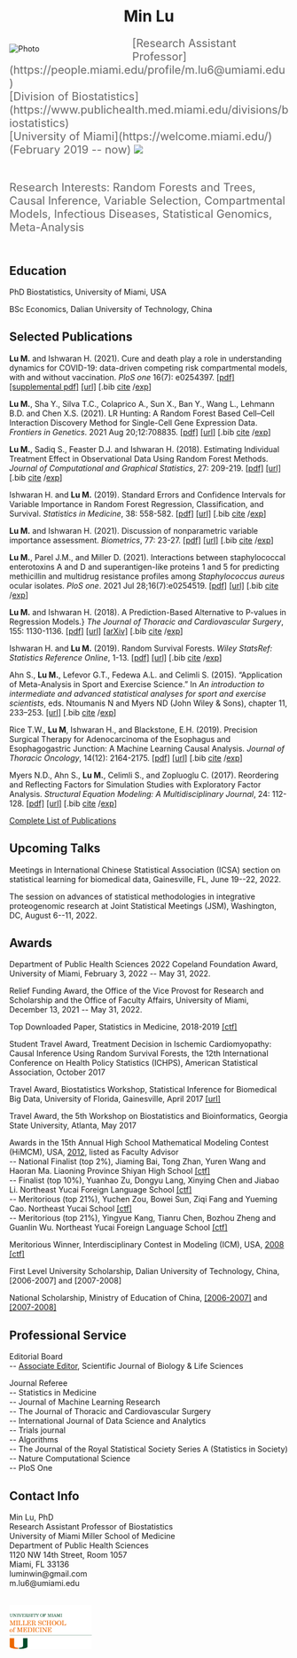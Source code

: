 # Min Lu
<style type="text/css">
h1.title {
}
h1 { /* Header 1 */
  text-align: center;
}
</style>
<style>
  .column-left{
    float: left;
    width: 44%;
    text-align: left;
  }
.column-center{
  display: inline-block;
  width: 33%;
  text-align: center;
}
.column-right{
  float: right;
  width: 33%;
  text-align: right;
}
</style>
  
  <div class="column-left">
  <p align="left">
  <img src="https://luminwin.github.io/articles/MinLu.jpg" width="220" title="Photo">
  </p>
  </div>
  <p style="font-size:20px;color:#696969">
  [Research Assistant Professor](https://people.miami.edu/profile/m.lu6@umiami.edu)<br>
  [Division of Biostatistics](https://www.publichealth.med.miami.edu/divisions/biostatistics)<br> 
  [University of Miami](https://welcome.miami.edu/)<br>
  (February 2019 -- now) <img src="https://luminwin.github.io/articles/um.gif" width="50"><br><br>
  </p>
  <p style="font-size:20px;color:#696969">
  Research Interests: Random Forests and Trees, 
  Causal Inference, Variable Selection, 
  Compartmental Models, Infectious Diseases, 
  Statistical Genomics, Meta-Analysis<br><br>
</p>
  </p>


## Education
PhD Biostatistics, University of Miami, USA

BSc Economics, Dalian University of Technology, China


## Selected Publications

**Lu M.** and Ishwaran H. (2021). Cure and death play a role in understanding dynamics for COVID-19: data-driven competing risk compartmental models, with and without vaccination. *PloS one* 16(7): e0254397. [[pdf]](https://luminwin2.github.io/pdfs/docs/PlosCovid.pdf) [[supplemental pdf]](https://luminwin2.github.io/pdfs/docs/PlosCovid_supporting_2021.pdf) [[url]](https://journals.plos.org/plosone/article?id=10.1371/journal.pone.0254397) [.bib [cite](PlosCovid.txt) /[exp](PlosCovid.bib)]

**Lu M.**, Sha Y., Silva T.C., Colaprico A., Sun X., Ban Y., Wang L., Lehmann B.D. and Chen X.S. (2021). LR Hunting: A Random Forest Based Cell–Cell Interaction Discovery Method for Single-Cell Gene Expression Data. *Frontiers in Genetics*. 2021 Aug 20;12:708835. [[pdf]](https://luminwin2.github.io/pdfs/docs/Frontiers_Manuscript.pdf) [[url]](https://www.frontiersin.org/articles/10.3389/fgene.2021.708835) [.bib [cite](Frontiers_Manuscript.txt) /[exp](Frontiers_Manuscript.bib)]

**Lu M.**, Sadiq S., Feaster D.J. and Ishwaran H. (2018). Estimating Individual Treatment Effect in Observational Data Using Random Forest Methods. *Journal of Computational and Graphical Statistics*, 27: 209-219. [[pdf]](https://luminwin2.github.io/pdfs/docs/3_Min_Lu_JCGS_ITE.pdf)  [[url]](http://amstat.tandfonline.com/doi/full/10.1080/10618600.2017.1356325) [.bib [cite](lu2018estimating.txt) /[exp](lu2018estimating.bib)]

Ishwaran H. and **Lu M.** (2019). Standard Errors and Confidence Intervals for Variable Importance
	in Random Forest Regression, Classification, and Survival. *Statistics in Medicine*, 38: 558-582. [[pdf]](https://luminwin2.github.io/pdfs/docs/2_Min_Lu_SIM_VIMP_CI.pdf) [[url]](https://onlinelibrary.wiley.com/doi/10.1002/sim.7803) [.bib [cite](ishwaran2019standard.txt) /[exp](ishwaran2019standard.bib)]
	
**Lu M.**  and  Ishwaran H. (2021). Discussion of nonparametric variable importance assessment. *Biometrics*, 77: 23-27. [[pdf]](https://luminwin2.github.io/pdfs/docs/LuVIMPbiometrics.pdf) [[url]](https://onlinelibrary.wiley.com/doi/10.1111/biom.13391) [.bib [cite](LuVIMPbiometrics.txt) /[exp](LuVIMPbiometrics.bib)]

**Lu M.**, Parel J.M., and Miller D. (2021). Interactions between staphylococcal enterotoxins A and D and superantigen-like proteins 1 and 5 for predicting methicillin and multidrug resistance profiles among *Staphylococcus aureus* ocular isolates. *PloS one*. 2021 Jul 28;16(7):e0254519. [[pdf]](https://luminwin2.github.io/pdfs/docs/plosEnterotoxins.pdf) [[url]](https://journals.plos.org/plosone/article?id=10.1371/journal.pone.0254519) [.bib [cite](LuMillerPlos2021.txt) /[exp](LuMillerPlos2021.bib)]

**Lu M.** and Ishwaran H. (2018). A Prediction-Based Alternative to P-values in Regression Models.} *The Journal of Thoracic and Cardiovascular Surgery*, 155: 1130-1136.  [[pdf]](https://luminwin2.github.io/pdfs/docs/4_Min_Lu_JTCVS_VIMP_P_values.pdf) [[url]](https://www.ncbi.nlm.nih.gov/pmc/articles/PMC5915354/) [[arXiv]](https://arxiv.org/abs/1701.04944) [.bib [cite](lu2018prediction.txt) /[exp](lu2018prediction.bib)]

Ishwaran H. and **Lu M.** (2019). Random Survival Forests. *Wiley StatsRef: Statistics Reference Online*, 1-13. [[pdf]](https://luminwin2.github.io/pdfs/docs/Random_Survival_Forests.pdf) [[url]](https://onlinelibrary.wiley.com/doi/10.1002/9781118445112.stat08188) [.bib [cite](IshwaranLuRSF.txt) /[exp](IshwaranLuRSF.bib)]

Ahn S., **Lu M.**, Lefevor G.T., Fedewa A.L. and Celimli S. (2015). “Application of Meta-Analysis in Sport and Exercise Science.” In *An introduction to intermediate and advanced statistical analyses for sport and exercise scientists*, eds. Ntoumanis N and Myers ND (John Wiley & Sons), chapter 11, 233–253.  [[url]](https://www.wiley.com/en-sg/An+Introduction+to+Intermediate+and+Advanced+Statistical+Analyses+for+Sport+and+Exercise+Scientists-p-9781118962046) [.bib [cite](Ahn2015metavcov.txt) /[exp](Ahn2015metavcov.bib)]

Rice T.W., **Lu M**, Ishwaran H., and Blackstone, E.H. (2019). Precision Surgical Therapy for Adenocarcinoma of the Esophagus and Esophagogastric Junction: A Machine Learning Causal Analysis. *Journal of Thoracic Oncology*, 14(12): 2164-2175. [[pdf]](https://luminwin2.github.io/pdfs/docs/Esophagogastric.pdf) [[url]](https://www.sciencedirect.com/science/article/abs/pii/S1556086419306677) [.bib [cite](RICE20192164.txt) /[exp](RICE20192164.bib)]

Myers N.D., Ahn S., **Lu M.**, Celimli S., and Zopluoglu C. (2017). Reordering and Reflecting Factors for Simulation Studies with Exploratory Factor Analysis. *Structural Equation Modeling: A Multidisciplinary Journal*, 24: 112-128. [[pdf]](https://luminwin2.github.io/pdfs/docs/5_Min_Lu_SEM_REREFACT.pdf)  [[url]](http://www.tandfonline.com/doi/abs/10.1080/10705511.2016.1230721) [.bib [cite](MyersOrder2017.txt) /[exp](MyersOrder2017.bib)]

[Complete List of Publications](articles/publications.html)

## Upcoming Talks

Meetings in International Chinese Statistical Association (ICSA) section on statistical learning for biomedical data, Gainesville, FL, June 19--22, 2022.

The session on advances of statistical methodologies in integrative proteogenomic research at Joint Statistical Meetings (JSM), Washington, DC, August 6--11, 2022.


## Awards

Department of Public Health Sciences 2022 Copeland Foundation Award, University of Miami,  February 3, 2022 -- May 31, 2022.

Relief Funding Award, the Office of the Vice Provost for Research and Scholarship and the Office of Faculty Affairs, University of Miami,  December 13, 2021 -- May 31, 2022. 

Top Downloaded Paper, Statistics in Medicine, 2018-2019 [[ctf]](https://luminwin2.github.io/pdfs/docs/Top_Downloaded_Paper_2018-2019.pdf)

Student Travel Award, Treatment Decision in Ischemic Cardiomyopathy: Causal Inference Using Random Survival Forests, the 12th International Conference on Health Policy Statistics (ICHPS), American Statistical Association, October 2017

Travel Award, Biostatistics Workshop, Statistical Inference for Biomedical Big Data, University of Florida, Gainesville, April 2017 [[url]](http://biostat.ufl.edu/seminars/biostatistics-workshop/#prettyPhoto)

Travel Award, the 5th Workshop on Biostatistics and Bioinformatics, Georgia State University, Atlanta, May 2017	

Awards in the 15th Annual High School Mathematical Modeling Contest (HiMCM), USA, [2012](http://www.comap.com/highschool/contests/himcm/2012results.html), listed as Faculty Advisor<br> 
-- National Finalist (top 2\%), Jiaming Bai, Tong Zhan, Yuren Wang and Haoran Ma. Liaoning Province Shiyan High School [[ctf]](https://www.comap-math.com/himcm/2012Certs/3378.pdf)<br>
-- Finalist (top 10\%), Yuanhao Zu, Dongyu Lang, Xinying Chen and Jiabao Li. Northeast Yucai Foreign Language School  [[ctf]](https://www.comap-math.com/himcm/2012Certs/3424.pdf)<br>
-- Meritorious (top 21\%), Yuchen Zou, Bowei Sun, Ziqi Fang and Yueming Cao. Northeast Yucai School  [[ctf]](https://www.comap-math.com/himcm/2012Certs/3367.pdf)<br>
-- Meritorious (top 21\%), Yingyue Kang, Tianru Chen, Bozhou Zheng and Guanlin Wu. Northeast Yucai Foreign Language School [[ctf]](https://www.comap-math.com/himcm/2012Certs/3575.pdf)

Meritorious Winner, Interdisciplinary Contest in Modeling (ICM), USA, [2008](https://www.comap.com/undergraduate/contests/mcm/contests/2008/results/) [[ctf]](https://www.comap-math.com/mcm/2008Certs/2922.pdf)

First Level University Scholarship, Dalian University of Technology, China, [2006-2007] and [2007-2008]  

National Scholarship, Ministry of Education of China, [[2006-2007]](http://www.moe.gov.cn/srcsite/A05/s7052/200712/t20071229_181264.html) and [[2007-2008]](http://www.moe.gov.cn/srcsite/zsdwxxgk/200812/t20081229_63748.html)

## Professional Service

Editorial Board<br>
-- 	[Associate Editor](https://irispublishers.com/sjbls/editorialboard.php),  Scientific Journal of Biology \& Life Sciences

Journal Referee<br>
	-- 	Statistics in Medicine<br>
	-- Journal of Machine Learning Research<br>
	-- The Journal of Thoracic and Cardiovascular Surgery<br>
	-- International Journal of Data Science and Analytics<br>
	-- Trials journal<br>
	-- Algorithms<br>
	-- The Journal of the Royal Statistical Society Series A (Statistics in Society)<br>
	-- Nature Computational Science<br>
	-- PloS One

## Contact Info
Min Lu, PhD<br>
Research Assistant Professor of Biostatistics<br>
University of Miami Miller School of Medicine<br>
Department of Public Health Sciences<br>
1120 NW 14th Street, Room 1057<br>
Miami, FL 33136<br>
luminwin\@gmail.com<br>
m.lu6\@umiami.edu<br><br>

<a href="https://luminwin.github.io/articles/cv.html"><img src="UM.svg" align="left"  height="80" />

